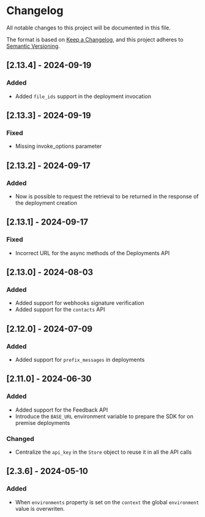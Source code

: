 # Changelog

All notable changes to this project will be documented in this file.

The format is based on [Keep a Changelog](https://keepachangelog.com/en/1.0.0/),
and this project adheres to [Semantic Versioning](https://semver.org/).

## [2.13.4] - 2024-09-19

### Added

- Added `file_ids` support in the deployment invocation

## [2.13.3] - 2024-09-19

### Fixed

- Missing invoke_options parameter

## [2.13.2] - 2024-09-17

### Added

- Now is possible to request the retrieval to be returned in the response of the deployment creation

## [2.13.1] - 2024-09-17

### Fixed

- Incorrect URL for the async methods of the Deployments API

## [2.13.0] - 2024-08-03

### Added

- Added support for webhooks signature verification
- Added support for the `contacts` API

## [2.12.0] - 2024-07-09

### Added

- Added support for `prefix_messages` in deployments

## [2.11.0] - 2024-06-30

### Added

- Added support for the Feedback API
- Introduce the `BASE_URL` environment variable to prepare the SDK for on premise deployments

### Changed

- Centralize the `api_key` in the `Store` object to reuse it in all the API calls

## [2.3.6] - 2024-05-10

### Added

- When `environments` property is set on the `context` the global `environment` value is overwriten.